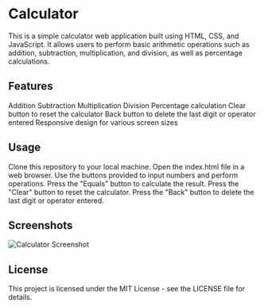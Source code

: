 # Calculator
This is a simple calculator web application built using HTML, CSS, and JavaScript. It allows users to perform basic arithmetic operations such as addition, subtraction, multiplication, and division, as well as percentage calculations.

## Features
Addition
Subtraction
Multiplication
Division
Percentage calculation
Clear button to reset the calculator
Back button to delete the last digit or operator entered
Responsive design for various screen sizes

## Usage
Clone this repository to your local machine.
Open the index.html file in a web browser.
Use the buttons provided to input numbers and perform operations.
Press the "Equals" button to calculate the result.
Press the "Clear" button to reset the calculator.
Press the "Back" button to delete the last digit or operator entered.

## Screenshots
![Calculator Screenshot](Calculator_Screenshot.png)

## License
This project is licensed under the MIT License - see the LICENSE file for details.

